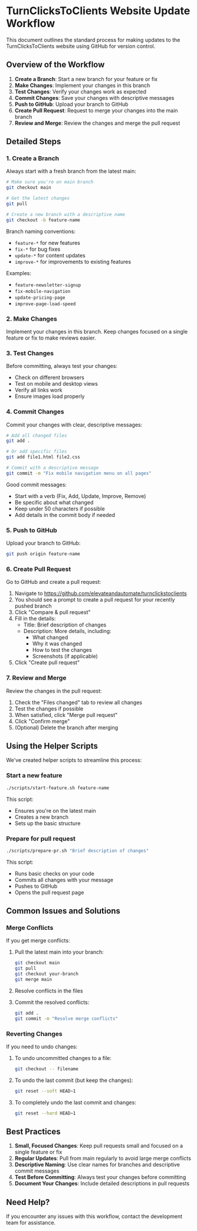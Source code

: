 # TurnClicksToClients Website Update Workflow

This document outlines the standard process for making updates to the TurnClicksToClients website using GitHub for version control.

## Overview of the Workflow

1. **Create a Branch**: Start a new branch for your feature or fix
2. **Make Changes**: Implement your changes in this branch
3. **Test Changes**: Verify your changes work as expected
4. **Commit Changes**: Save your changes with descriptive messages
5. **Push to GitHub**: Upload your branch to GitHub
6. **Create Pull Request**: Request to merge your changes into the main branch
7. **Review and Merge**: Review the changes and merge the pull request

## Detailed Steps

### 1. Create a Branch

Always start with a fresh branch from the latest main:

```bash
# Make sure you're on main branch
git checkout main

# Get the latest changes
git pull

# Create a new branch with a descriptive name
git checkout -b feature-name
```

Branch naming conventions:
- `feature-*` for new features
- `fix-*` for bug fixes
- `update-*` for content updates
- `improve-*` for improvements to existing features

Examples:
- `feature-newsletter-signup`
- `fix-mobile-navigation`
- `update-pricing-page`
- `improve-page-load-speed`

### 2. Make Changes

Implement your changes in this branch. Keep changes focused on a single feature or fix to make reviews easier.

### 3. Test Changes

Before committing, always test your changes:
- Check on different browsers
- Test on mobile and desktop views
- Verify all links work
- Ensure images load properly

### 4. Commit Changes

Commit your changes with clear, descriptive messages:

```bash
# Add all changed files
git add .

# Or add specific files
git add file1.html file2.css

# Commit with a descriptive message
git commit -m "Fix mobile navigation menu on all pages"
```

Good commit messages:
- Start with a verb (Fix, Add, Update, Improve, Remove)
- Be specific about what changed
- Keep under 50 characters if possible
- Add details in the commit body if needed

### 5. Push to GitHub

Upload your branch to GitHub:

```bash
git push origin feature-name
```

### 6. Create Pull Request

Go to GitHub and create a pull request:
1. Navigate to https://github.com/elevateandautomate/turnclickstoclients
2. You should see a prompt to create a pull request for your recently pushed branch
3. Click "Compare & pull request"
4. Fill in the details:
   - Title: Brief description of changes
   - Description: More details, including:
     - What changed
     - Why it was changed
     - How to test the changes
     - Screenshots (if applicable)
5. Click "Create pull request"

### 7. Review and Merge

Review the changes in the pull request:
1. Check the "Files changed" tab to review all changes
2. Test the changes if possible
3. When satisfied, click "Merge pull request"
4. Click "Confirm merge"
5. (Optional) Delete the branch after merging

## Using the Helper Scripts

We've created helper scripts to streamline this process:

### Start a new feature

```bash
./scripts/start-feature.sh feature-name
```

This script:
- Ensures you're on the latest main
- Creates a new branch
- Sets up the basic structure

### Prepare for pull request

```bash
./scripts/prepare-pr.sh "Brief description of changes"
```

This script:
- Runs basic checks on your code
- Commits all changes with your message
- Pushes to GitHub
- Opens the pull request page

## Common Issues and Solutions

### Merge Conflicts

If you get merge conflicts:

1. Pull the latest main into your branch:
   ```bash
   git checkout main
   git pull
   git checkout your-branch
   git merge main
   ```

2. Resolve conflicts in the files
3. Commit the resolved conflicts:
   ```bash
   git add .
   git commit -m "Resolve merge conflicts"
   ```

### Reverting Changes

If you need to undo changes:

1. To undo uncommitted changes to a file:
   ```bash
   git checkout -- filename
   ```

2. To undo the last commit (but keep the changes):
   ```bash
   git reset --soft HEAD~1
   ```

3. To completely undo the last commit and changes:
   ```bash
   git reset --hard HEAD~1
   ```

## Best Practices

1. **Small, Focused Changes**: Keep pull requests small and focused on a single feature or fix
2. **Regular Updates**: Pull from main regularly to avoid large merge conflicts
3. **Descriptive Naming**: Use clear names for branches and descriptive commit messages
4. **Test Before Committing**: Always test your changes before committing
5. **Document Your Changes**: Include detailed descriptions in pull requests

## Need Help?

If you encounter any issues with this workflow, contact the development team for assistance.
